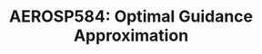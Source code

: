 ---
title: "AEROSP584: Optimal Guidance Approximation"
excerpt: "The optimal guidance law for missile pursuit involves solving an optimization that can be computationally expensive. This implementation makes use of motion primitives to approximate the behavior of the optimal guidance law for a 2D evader-pursuer scenario in MATLAB. This project was completed for AEROSP584:Navigation and Guidance from Perception to Control at the University of Michigan Ann Arbor."
collection: projects
---